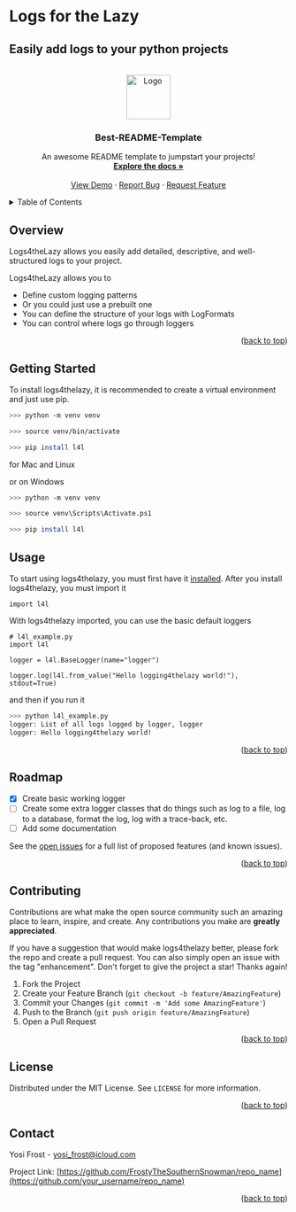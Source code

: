 # Logs for the Lazy
## Easily add logs to your python projects

<div id="top"></div>
<br />
<div align="center">
  <a href="https://github.com/othneildrew/Best-README-Template">
    <img src="images/logo.png" alt="Logo" width="80" height="80">
  </a>

  <h3 align="center">Best-README-Template</h3>

  <p align="center">
    An awesome README template to jumpstart your projects!
    <br />
    <a href="https://github.com/othneildrew/Best-README-Template"><strong>Explore the docs »</strong></a>
    <br />
    <br />
    <a href="https://github.com/othneildrew/Best-README-Template">View Demo</a>
    ·
    <a href="https://github.com/othneildrew/Best-README-Template/issues">Report Bug</a>
    ·
    <a href="https://github.com/othneildrew/Best-README-Template/issues">Request Feature</a>
  </p>
</div>



<!-- TABLE OF CONTENTS -->
<details>
  <summary>Table of Contents</summary>
  <ol>
    <li>
      <a href="#overview">Overview</a>
    </li>
    <li>
      <a href="#getting-started">Getting Started</a>
    </li>
    <li><a href="#usage">Usage</a></li>
    <li><a href="#roadmap">Roadmap</a></li>
    <li><a href="#contributing">Contributing</a></li>
    <li><a href="#license">License</a></li>
    <li><a href="#contact">Contact</a></li>
    <li><a href="#acknowledgments">Acknowledgments</a></li>
  </ol>
</details>



<!-- ABOUT THE PROJECT -->
## Overview

Logs4theLazy allows you easily add detailed, descriptive, and well-structured logs to your project.

Logs4theLazy allows you to
* Define custom logging patterns
* Or you could just use a prebuilt one
* You can define the structure of your logs with LogFormats
* You can control where logs go through loggers

<p align="right">(<a href="#top">back to top</a>)</p>


<!-- GETTING STARTED -->
## Getting Started

To install logs4thelazy, it is recommended to create a virtual environment and just use pip.

```bash
>>> python -m venv venv

>>> source venv/bin/activate

>>> pip install l4l
```

for Mac and Linux

or on Windows

```bash
>>> python -m venv venv

>>> source venv\Scripts\Activate.ps1

>>> pip install l4l
```

<!-- USAGE EXAMPLES -->
## Usage

To start using logs4thelazy, you must first have it [installed](##installation). After you install logs4thelazy, you must import it

```
import l4l
```

With logs4thelazy imported, you can use the basic default loggers

```
# l4l_example.py
import l4l

logger = l4l.BaseLogger(name="logger")

logger.log(l4l.from_value("Hello logging4thelazy world!"), stdout=True)
```

and then if you run it 

```bash
>>> python l4l_example.py
logger: List of all logs logged by logger, logger
logger: Hello logging4thelazy world!
```

<p align="right">(<a href="#top">back to top</a>)</p>



<!-- ROADMAP -->
## Roadmap

- [x] Create basic working logger
- [ ] Create some extra logger classes that do things such as log to a file, log to a database, format the log, log with a trace-back, etc.
- [ ] Add some documentation

See the [open issues](https://github.com/othneildrew/Best-README-Template/issues) for a full list of proposed features (and known issues).

<p align="right">(<a href="#top">back to top</a>)</p>



<!-- CONTRIBUTING -->
## Contributing

Contributions are what make the open source community such an amazing place to learn, inspire, and create. Any contributions you make are **greatly appreciated**.

If you have a suggestion that would make logs4thelazy better, please fork the repo and create a pull request. You can also simply open an issue with the tag "enhancement".
Don't forget to give the project a star! Thanks again!

1. Fork the Project
2. Create your Feature Branch (`git checkout -b feature/AmazingFeature`)
3. Commit your Changes (`git commit -m 'Add some AmazingFeature'`)
4. Push to the Branch (`git push origin feature/AmazingFeature`)
5. Open a Pull Request

<p align="right">(<a href="#top">back to top</a>)</p>



<!-- LICENSE -->
## License

Distributed under the MIT License. See `LICENSE` for more information.

<p align="right">(<a href="#top">back to top</a>)</p>



<!-- CONTACT -->
## Contact

Yosi Frost - yosi_frost@icloud.com

Project Link: [https://github.com/FrostyTheSouthernSnowman/repo_name](https://github.com/your_username/repo_name)

<p align="right">(<a href="#top">back to top</a>)</p>
